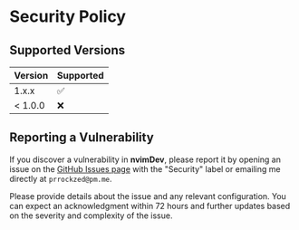 # Security Policy

## Supported Versions

|  Version  | Supported          |
| --------- | ------------------ |
|   1.x.x   | :white_check_mark: |
|  < 1.0.0  | :x:                |

## Reporting a Vulnerability

If you discover a vulnerability in **nvimDev**, please report it by opening an issue on the [GitHub Issues page](https://github.com/prrockzed/nvimDev/issues) with the "Security" label or emailing me directly at `prrockzed@pm.me`.

Please provide details about the issue and any relevant configuration. You can expect an acknowledgment within 72 hours and further updates based on the severity and complexity of the issue.
